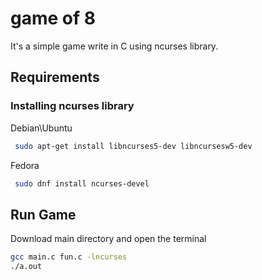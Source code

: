 # game of 8 
It's a simple game write in C using ncurses library.


## Requirements

### Installing ncurses library
Debian\Ubuntu
```bash
 sudo apt-get install libncurses5-dev libncursesw5-dev
 ```
 
 Fedora
 ```bash
  sudo dnf install ncurses-devel
 ```

## Run Game
Download main directory and open the terminal
```bash
gcc main.c fun.c -lncurses
./a.out
```
